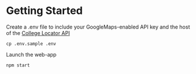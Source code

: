 # Getting Started
Create a .env file to include your GoogleMaps-enabled API key and the host of the [College Locator API](https://github.com/tpham818/college-locator-api)

`cp .env.sample .env`

Launch the web-app

`npm start`
